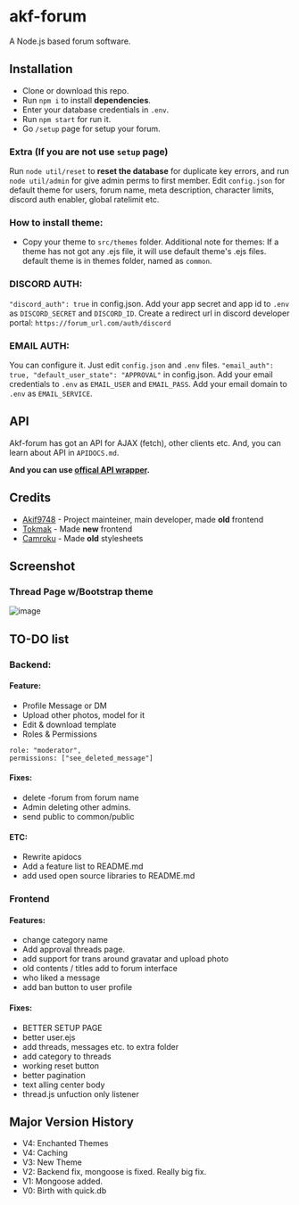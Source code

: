 # akf-forum
A Node.js based forum software.

## Installation
- Clone or download this repo.
- Run `npm i` to install **dependencies**.
- Enter your database credentials in `.env`.
- Run `npm start` for run it. 
- Go `/setup` page for setup your forum.

### Extra (If you are not use `setup` page)
Run `node util/reset` to **reset the database** for duplicate key errors, and run `node util/admin` for give admin perms to first member.
Edit `config.json` for default theme for users, forum name, meta description, character limits, discord auth enabler, global ratelimit etc.

### How to install theme:
- Copy your theme to `src/themes` folder.
Additional note for themes: If a theme has not got any .ejs file, it will use default theme's .ejs files. default theme is in themes folder, named as `common`.

### DISCORD AUTH: 
`"discord_auth": true` in config.json.
Add your app secret and app id to `.env` as `DISCORD_SECRET` and `DISCORD_ID`.
Create a redirect url in discord developer portal:
`https://forum_url.com/auth/discord`

### EMAIL AUTH:
You can configure it. Just edit `config.json` and `.env` files.
`"email_auth": true, "default_user_state": "APPROVAL"` in config.json.
Add your email credentials to `.env` as `EMAIL_USER` and `EMAIL_PASS`.
Add your email domain to `.env` as `EMAIL_SERVICE`.

## API
Akf-forum has got an API for AJAX (fetch), other clients etc. And, you can learn about API in `APIDOCS.md`.

**And you can use [offical API wrapper](https://github.com/Akif9748/akf-forum-api).**

## Credits
* [Akif9748](https://github.com/Akif9748) - Project mainteiner, main developer, made **old** frontend
* [Tokmak](https://github.com/tokmak0) - Made **new** frontend
* [Camroku](https://github.com/Camroku) - Made **old** stylesheets

## Screenshot

### Thread Page w/Bootstrap theme
![image](https://github.com/Akif9748/akf-forum/assets/70021050/1ad4ad8e-d000-46a6-834e-7d76cdddda60)

## TO-DO list

### Backend:
#### Feature:
- Profile Message or DM 
- Upload other photos, model for it
- Edit & download template 
- Roles & Permissions
```
role: "moderator",
permissions: ["see_deleted_message"]
```

#### Fixes:
- delete -forum from forum name
- Admin deleting other admins.
- send public to common/public

#### ETC:
- Rewrite apidocs
- Add a feature list to README.md
- add used open source libraries to README.md

### Frontend
#### Features:
- change category name
- Add approval threads page.
- add support for trans around gravatar and upload photo
- old contents / titles add to forum interface
- who liked a message
- add ban button to user profile

#### Fixes:
- BETTER SETUP PAGE
- better user.ejs
- add threads, messages etc. to extra folder
- add category to threads
- working reset button
- better pagination
- text alling center body
- thread.js unfuction only listener

## Major Version History
- V4: Enchanted Themes
- V4: Caching
- V3: New Theme
- V2: Backend fix, mongoose is fixed. Really big fix.
- V1: Mongoose added.
- V0: Birth with quick.db
